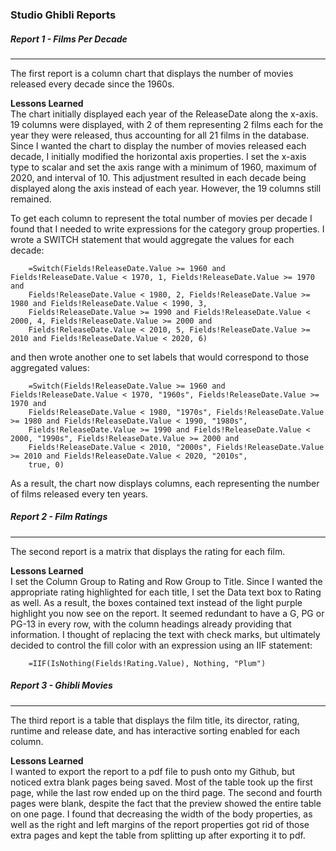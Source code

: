 ### Studio Ghibli Reports


##### Report 1 - Films Per Decade
------
The first report is a column chart that displays the number of movies released every decade since the 1960s.

**Lessons Learned**  
The chart initially displayed each year of the ReleaseDate along the x-axis. 19 columns were displayed, with 2 of them representing 2 films each for the year they were released, thus accounting for all 21 films in the database. Since I wanted the chart to display the number of movies released each decade, I initially modified the horizontal axis properties. I set the x-axis type to scalar and set the axis range with a minimum of 1960, maximum of 2020, and interval of 10. This adjustment resulted in each decade being displayed along the axis instead of each year. However, the 19 columns still remained. 

To get each column to represent the total number of movies per decade I found that I needed to write expressions for the category group properties. I wrote a SWITCH statement that would aggregate the values for each decade:  
```  
    =Switch(Fields!ReleaseDate.Value >= 1960 and Fields!ReleaseDate.Value < 1970, 1, Fields!ReleaseDate.Value >= 1970 and 
    Fields!ReleaseDate.Value < 1980, 2, Fields!ReleaseDate.Value >= 1980 and Fields!ReleaseDate.Value < 1990, 3,  
    Fields!ReleaseDate.Value >= 1990 and Fields!ReleaseDate.Value < 2000, 4, Fields!ReleaseDate.Value >= 2000 and 
    Fields!ReleaseDate.Value < 2010, 5, Fields!ReleaseDate.Value >= 2010 and Fields!ReleaseDate.Value < 2020, 6)
```
and then wrote another one to set labels that would correspond to those aggregated values:  
```  
    =Switch(Fields!ReleaseDate.Value >= 1960 and Fields!ReleaseDate.Value < 1970, "1960s", Fields!ReleaseDate.Value >= 1970 and
    Fields!ReleaseDate.Value < 1980, "1970s", Fields!ReleaseDate.Value >= 1980 and Fields!ReleaseDate.Value < 1990, "1980s",
    Fields!ReleaseDate.Value >= 1990 and Fields!ReleaseDate.Value < 2000, "1990s", Fields!ReleaseDate.Value >= 2000 and
    Fields!ReleaseDate.Value < 2010, "2000s", Fields!ReleaseDate.Value >= 2010 and Fields!ReleaseDate.Value < 2020, "2010s",
    true, 0)  
```  
As a result, the chart now displays columns, each representing the number of films released every ten years.

##### Report 2 - Film Ratings
------
The second report is a matrix that displays the rating for each film.

**Lessons Learned**  
I set the Column Group to Rating and Row Group to Title. Since I wanted the appropriate rating highlighted for each title, I set the Data text box to Rating as well. As a result, the boxes contained text instead of the light purple highlight you now see on the report. It seemed redundant to have a G, PG or PG-13 in every row, with the column headings already providing that information. I thought of replacing the text with check marks, but ultimately decided to control the fill color with an expression using an IIF statement:  
```  
    =IIF(IsNothing(Fields!Rating.Value), Nothing, "Plum")  
```

##### Report 3 - Ghibli Movies
------
The third report is a table that displays the film title, its director, rating, runtime and release date, and has interactive sorting enabled for each column. 

**Lessons Learned**  
I wanted to export the report to a pdf file to push onto my Github, but noticed extra blank pages being saved. Most of the table took up the first page, while the last row ended up on the third page. The second and fourth pages were blank, despite the fact that the preview showed the entire table on one page. I found that decreasing the width of the body properties, as well as the right and left margins of the report properties got rid of those extra pages and kept the table from splitting up after exporting it to pdf.
